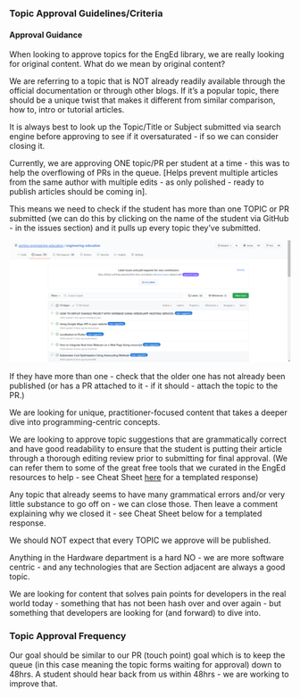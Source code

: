 ### Topic Approval Guidelines/Criteria
#### Approval Guidance
When looking to approve topics for the EngEd library, we are really looking for original content. What do we mean by original content? 

We are referring to a topic that is NOT already readily available through the official documentation or through other blogs. If it’s a popular topic, there should be a unique twist that makes it different from similar comparison, how to, intro or tutorial articles.

It is always best to look up the Topic/Title or Subject submitted via search engine before approving to see if it oversaturated - if so we can consider closing it.

Currently, we are approving ONE topic/PR per student at a time - this was to help the overflowing of PRs in the queue. [Helps prevent multiple articles from the same author with multiple edits - as only polished - ready to publish articles should be coming in].

This means we need to check if the student has more than one TOPIC or PR submitted (we can do this by clicking on the name of the student via GitHub - in the issues section) and it pulls up every topic they’ve submitted. 

![screenshot](/static/images/approvals.png)

If they have more than one - check that the older one has not already been published (or has a PR attached to it - if it should - attach the topic to the PR.)

We are looking for unique, practitioner-focused content that takes a deeper dive into programming-centric concepts. 

We are looking to approve topic suggestions that are grammatically correct and have good readability to ensure that the student is putting their article through a thorough editing review prior to submitting for final approval. (We can refer them to some of the great free tools that we curated in the EngEd resources to help - see Cheat Sheet [here](https://github.com/section-engineering-education/engineering-education/blob/master/content-moderators/cheat-sheet.md) for a templated response)

Any topic that already seems to have many grammatical errors and/or very little substance to go off on - we can close those. Then leave a comment explaining why we closed it - see Cheat Sheet below for a templated response.

We should NOT expect that every TOPIC we approve will be published. 

Anything in the Hardware department is a hard NO - we are more software centric - and any technologies that are Section adjacent are always a good topic. 

We are looking for content that solves pain points for developers in the real world today - something that has not been hash over and over again - but something that developers are looking for (and forward) to dive into.


### Topic Approval Frequency
Our goal should be similar to our PR (touch point) goal which is to keep the queue (in this case meaning the topic forms waiting for approval) down to 48hrs.
A student should hear back from us within 48hrs - we are working to improve that.
